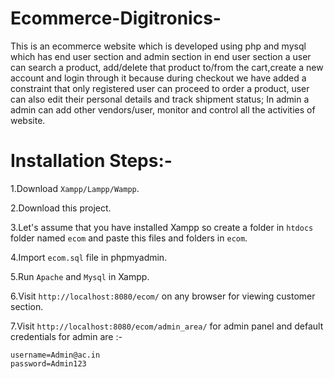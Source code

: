 # Ecommerce-Digitronics-

This is an ecommerce website which is developed using php and mysql which has end user section and admin section in end user section a user can search a product, add/delete that product to/from the cart,create a new account and login through it because during checkout we have added a constraint that only registered user can proceed to order a product, user can also edit their personal details and track shipment status; In admin a admin can add other vendors/user,  monitor and control all the activities of website.

# Installation Steps:-

1.Download ``` Xampp/Lampp/Wampp ```.

2.Download this project.

3.Let's assume that you have installed Xampp so create a folder in ``` htdocs ``` folder named ``` ecom ``` and paste this files and folders in ``` ecom ```.

4.Import ``` ecom.sql ``` file in phpmyadmin.

5.Run ``` Apache ``` and ``` Mysql ``` in Xampp.

6.Visit ``` http://localhost:8080/ecom/ ``` on any browser for viewing customer section.

7.Visit ``` http://localhost:8080/ecom/admin_area/ ``` for admin panel and default credentials for admin are :- 

``` 
username=Admin@ac.in 
password=Admin123 
```
